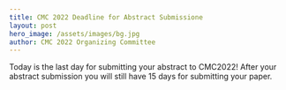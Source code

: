 ```yaml
---
title: CMC 2022 Deadline for Abstract Submissione
layout: post
hero_image: /assets/images/bg.jpg
author: CMC 2022 Organizing Committee
---
```


Today is the last day for submitting your abstract to CMC2022! After your abstract submission you will still have 15 days for submitting your paper.

